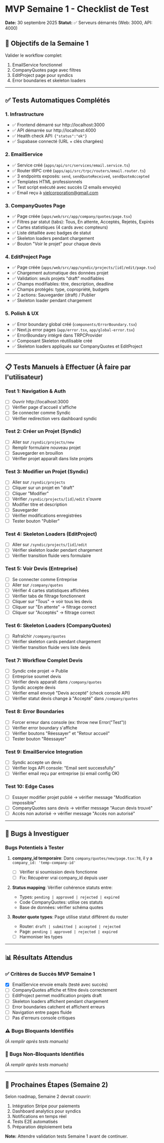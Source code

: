 # MVP Semaine 1 - Checklist de Test

**Date:** 30 septembre 2025
**Statut:** ✅ Serveurs démarrés (Web: 3000, API: 4000)

## 🎯 Objectifs de la Semaine 1

Valider le workflow complet:
1. EmailService fonctionnel
2. CompanyQuotes page avec filtres
3. EditProject page pour syndics
4. Error boundaries et skeleton loaders

---

## ✅ Tests Automatiques Complétés

### 1. Infrastructure
- ✅ Frontend démarré sur http://localhost:3000
- ✅ API démarrée sur http://localhost:4000
- ✅ Health check API: `{"status":"ok"}`
- ✅ Supabase connecté (URL + clés chargées)

### 2. EmailService
- ✅ Service créé (`apps/api/src/services/email.service.ts`)
- ✅ Router tRPC créé (`apps/api/src/trpc/routers/email.router.ts`)
- ✅ 3 endpoints exposés: `send`, `sendQuoteReceived`, `sendQuoteAccepted`
- ✅ Templates HTML professionnels
- ✅ Test script exécuté avec succès (2 emails envoyés)
- ✅ Email reçu à vielcorporation@gmail.com

### 3. CompanyQuotes Page
- ✅ Page créée (`apps/web/src/app/company/quotes/page.tsx`)
- ✅ Filtres par statut (tabs): Tous, En attente, Acceptés, Rejetés, Expirés
- ✅ Cartes statistiques (4 cards avec compteurs)
- ✅ Liste détaillée avec badges de statut
- ✅ Skeleton loaders pendant chargement
- ✅ Bouton "Voir le projet" pour chaque devis

### 4. EditProject Page
- ✅ Page créée (`apps/web/src/app/syndic/projects/[id]/edit/page.tsx`)
- ✅ Chargement automatique des données projet
- ✅ Validation: seuls projets "draft" modifiables
- ✅ Champs modifiables: titre, description, deadline
- ✅ Champs protégés: type, copropriété, budgets
- ✅ 2 actions: Sauvegarder (draft) / Publier
- ✅ Skeleton loader pendant chargement

### 5. Polish & UX
- ✅ Error boundary global créé (`components/ErrorBoundary.tsx`)
- ✅ Next.js error pages (`app/error.tsx`, `app/global-error.tsx`)
- ✅ ErrorBoundary intégré dans TRPCProvider
- ✅ Composant Skeleton réutilisable créé
- ✅ Skeleton loaders appliqués sur CompanyQuotes et EditProject

---

## 📋 Tests Manuels à Effectuer (À faire par l'utilisateur)

### Test 1: Navigation & Auth
- [ ] Ouvrir http://localhost:3000 
- [ ] Vérifier page d'accueil s'affiche
- [ ] Se connecter comme Syndic
- [ ] Vérifier redirection vers dashboard syndic

### Test 2: Créer un Projet (Syndic)
- [ ] Aller sur `/syndic/projects/new`
- [ ] Remplir formulaire nouveau projet
- [ ] Sauvegarder en brouillon
- [ ] Vérifier projet apparaît dans liste projets

### Test 3: Modifier un Projet (Syndic)
- [ ] Aller sur `/syndic/projects`
- [ ] Cliquer sur un projet en "draft"
- [ ] Cliquer "Modifier"
- [ ] Vérifier `/syndic/projects/[id]/edit` s'ouvre
- [ ] Modifier titre et description
- [ ] Sauvegarder
- [ ] Vérifier modifications enregistrées
- [ ] Tester bouton "Publier"

### Test 4: Skeleton Loaders (EditProject)
- [ ] Aller sur `/syndic/projects/[id]/edit`
- [ ] Vérifier skeleton loader pendant chargement
- [ ] Vérifier transition fluide vers formulaire

### Test 5: Voir Devis (Entreprise)
- [ ] Se connecter comme Entreprise
- [ ] Aller sur `/company/quotes`
- [ ] Vérifier 4 cartes statistiques affichées
- [ ] Vérifier tabs de filtrage fonctionnent
- [ ] Cliquer sur "Tous" → voir tous les devis
- [ ] Cliquer sur "En attente" → filtrage correct
- [ ] Cliquer sur "Acceptés" → filtrage correct

### Test 6: Skeleton Loaders (CompanyQuotes)
- [ ] Rafraîchir `/company/quotes`
- [ ] Vérifier skeleton cards pendant chargement
- [ ] Vérifier transition fluide vers liste devis

### Test 7: Workflow Complet Devis
- [ ] Syndic crée projet → Publie
- [ ] Entreprise soumet devis
- [ ] Vérifier devis apparaît dans `/company/quotes`
- [ ] Syndic accepte devis
- [ ] Vérifier email envoyé "Devis accepté" (check console API)
- [ ] Vérifier statut devis change à "Accepté" dans `/company/quotes`

### Test 8: Error Boundaries
- [ ] Forcer erreur dans console (ex: throw new Error("Test"))
- [ ] Vérifier error boundary s'affiche
- [ ] Vérifier boutons "Réessayer" et "Retour accueil"
- [ ] Tester bouton "Réessayer"

### Test 9: EmailService Integration
- [ ] Syndic accepte un devis
- [ ] Vérifier logs API console: "Email sent successfully"
- [ ] Vérifier email reçu par entreprise (si email config OK)

### Test 10: Edge Cases
- [ ] Essayer modifier projet publié → vérifier message "Modification impossible"
- [ ] CompanyQuotes sans devis → vérifier message "Aucun devis trouvé"
- [ ] Accès non autorisé → vérifier message "Accès non autorisé"

---

## 🐛 Bugs à Investiguer

### Bugs Potentiels à Tester
1. **company_id temporaire**: Dans `company/quotes/new/page.tsx:78`, il y a `company_id: 'temp-company-id'`
   - [ ] Vérifier si soumission devis fonctionne
   - [ ] Fix: Récupérer vrai company_id depuis user

2. **Status mapping**: Vérifier cohérence statuts entre:
   - Types: `pending | approved | rejected | expired`
   - Code CompanyQuotes: utilise ces statuts
   - Base de données: vérifier schéma quotes

3. **Router quote types**: Page utilise statut différent du router
   - Router: `draft | submitted | accepted | rejected`
   - Page: `pending | approved | rejected | expired`
   - [ ] Harmoniser les types

---

## 📊 Résultats Attendus

### ✅ Critères de Succès MVP Semaine 1
- [x] EmailService envoie emails (testé avec succès)
- [ ] CompanyQuotes affiche et filtre devis correctement
- [ ] EditProject permet modification projets draft
- [ ] Skeleton loaders affichent pendant chargement
- [ ] Error boundaries catchent et affichent erreurs
- [ ] Navigation entre pages fluide
- [ ] Pas d'erreurs console critiques

### ⚠️ Bugs Bloquants Identifiés
*(À remplir après tests manuels)*

### 🔧 Bugs Non-Bloquants Identifiés
*(À remplir après tests manuels)*

---

## 🚀 Prochaines Étapes (Semaine 2)

Selon roadmap, Semaine 2 devrait couvrir:
1. Intégration Stripe pour paiements
2. Dashboard analytics pour syndics
3. Notifications en temps réel
4. Tests E2E automatisés
5. Préparation déploiement beta

**Note:** Attendre validation tests Semaine 1 avant de continuer.
